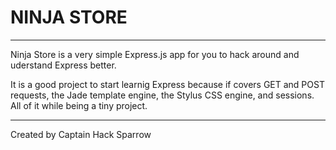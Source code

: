 NINJA STORE
===========
-----------
Ninja Store is a very simple Express.js app for you to hack around and uderstand Express better.

It is a good project to start learnig Express because if covers GET and POST requests, the Jade template engine, the Stylus CSS engine, and sessions. All of it while being a tiny project.

-----------
Created by Captain Hack Sparrow